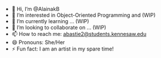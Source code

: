 - 👋 Hi, I’m @AlainakB
- 👀 I’m interested in Object-Oriented Programming and (WIP)
- 🌱 I’m currently learning ... (WIP)
- 💞️ I’m looking to collaborate on ... (WIP)
- 📫 How to reach me: abastie2@students.kennesaw.edu
- 😄 Pronouns: She/Her
- ⚡ Fun fact: I am an artist in my spare time!

<!---
AlainakB/AlainakB is a ✨ special ✨ repository because its `README.md` (this file) appears on your GitHub profile.
You can click the Preview link to take a look at your changes.
--->
